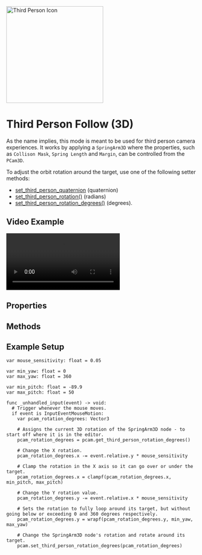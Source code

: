 <img alt="Third Person Icon" class="page-header-icon" src="/assets/icons/follow-third-person.svg" height="256" width="256"/>

# Third Person Follow (3D)
As the name implies, this mode is meant to be used for third person camera experiences. It works by applying a `SpringArm3D` where the properties, such as `Collison Mask`, `Spring Length` and `Margin`, can be controlled from the `PCam3D`.

To adjust the orbit rotation around the target, use one of the following setter methods:
- [set_third_person_quaternion](#rotation-(quaternion)) (quaternion)
- [set_third_person_rotation()](#rotation-(radians)) (radians)
- [set_third_person_rotation_degrees()](#rotation-(degrees)) (degrees).

## Video Example

<video controls>
<source src="/assets/videos/follow-third-person-3d.mp4">
</video>

## Properties

<Property propertyName="follow_target" propertyType="Node3D" propertyDefault="null">
<template v-slot:propertyDescription>

Determines which Node should be followed. The `PCam3D` will follow the position of the Follow Target based on the Follow Mode and its parameters.

</template>
<template v-slot:setMethod>

`void` set_follow_target(`Node3D` target_node)

</template>
<template v-slot:setExample>

::: details Example
```gdscript
pcam.set_follow_target(player_node)
```
:::

</template>
<template v-slot:getMethod>

`Node3D` get_follow_target()

</template>
<template v-slot:getExample>

::: details Example
```gdscript
pcam.get_follow_target()
```
:::

</template>
</Property>




<Property propertyName="follow_offset" propertyType="Vector3" propertyDefault="Vector3(0,0,0)">
<template v-slot:propertyDescription>

Offsets the follow target's position.

</template>

<template v-slot:setMethod>

`void` set_follow_offset(`Vector3` offset)

</template>
<template v-slot:setExample>

::: details Example
```gdscript
pcam.set_follow_offset(Vector3(1, 1, 1))
```
:::

</template>
<template v-slot:getMethod>

`Vector3` get_follow_offset()

</template>
<template v-slot:getExample>

::: details Example
```gdscript
pcam.get_follow_offset()
```
:::

</template>

</Property>




<!--@include: ./parts/damping.md-->

<!--@include: ./parts/damping-value.md-->




<Property propertyName="spring_length" propertyType="float" propertyDefault="1.0">
<template v-slot:propertyDescription>

Defines the `SpringArm3D` node's spring length. This is the equivalent of defining the `distance` property in other `FollowModes`.

</template>
<template v-slot:setMethod>

`void` set_spring_length(`float` length)

</template>
<template v-slot:setExample>

::: details Example
```gdscript
pcam.set_spring_length(4.2)
```
:::

</template>
<template v-slot:getMethod>

`float` get_spring_length()

</template>
<template v-slot:getExample>

::: details Example
```gdscript
pcam.get_spring_length()
```
:::

</template>
</Property>




<Property propertyName="collision_mask" propertyType="int" propertyDefault="1">
<template v-slot:propertyDescription>

Defines the `SpringArm3D` node's `Collision Mask`.

A simplified helper setter method can be found in the example code below.

</template>
<template v-slot:setMethod>

`void` set_collision_mask(`int` mask_int)

`void` set_collision_mask_value(`int` mask_layer, `bool` enable)

</template>
<template v-slot:setExample>

::: details Example
```gdscript
# Use this to assign a specific layer value.
# Fairly complex to use, so the function below this is recommended.
pcam.set_collision_mask(4)

# Use this helper method to enable or disable a specific layer.
pcam.set_collision_mask_value(2, true)
```
:::

</template>
<template v-slot:getMethod>

`int` get_collision_mask()

</template>
<template v-slot:getExample>

::: details Example
```gdscript
pcam.get_collision_mask()
```
:::

</template>
</Property>




<Property propertyName="shape" propertyType="Shape3D" propertyDefault="null">
<template v-slot:propertyDescription>

Defines the `SpringArm3D` node's `Shape3D`.

</template>
<template v-slot:setMethod>

`void` set_shape(`Shape3D` shape)

</template>
<template v-slot:setExample>

::: details Example
```gdscript
pcam.set_shape(shape)
```
:::

</template>
<template v-slot:getMethod>

`Shape3D` get_shape()

</template>
<template v-slot:getExample>

::: details Example
```gdscript
pcam.get_shape()
```
:::

</template>
</Property>




<Property propertyName="margin" propertyType="float" propertyDefault="0.01">
<template v-slot:propertyDescription>

Defines the `SpringArm3D` node's `Margin`.

</template>
<template v-slot:setMethod>

`void` set_margin(`float` margin)

</template>
<template v-slot:setExample>

::: details Example
```gdscript
pcam.set_margin(0.42)
```
:::

</template>
<template v-slot:getMethod>

`float` get_margin()

</template>
<template v-slot:getExample>

::: details Example
```gdscript
pcam.get_margin()
```
:::

</template>
</Property>




<Property propertyName="vertical_rotation_offset" propertyType="float" propertyDefault="0">
<template v-slot:propertyDescription>

Applies a rotational offset to the Third Person `follow_mode` in the `X` axis.

</template>
<template v-slot:setMethod>

`void` set_vertical_rotation_offset(`float` vertical_offset)

</template>
<template v-slot:setExample>

::: details Example
```gdscript
pcam.set_vertical_rotation_offset(42)
```
:::

</template>
<template v-slot:getMethod>

`float` get_vertical_rotation_offset()

</template>
<template v-slot:getExample>

::: details Example
```gdscript
pcam.get_vertical_rotation_offset()
```
:::

</template>
</Property>



<Property propertyName="horizontal_rotation_offset" propertyType="float" propertyDefault="0">
<template v-slot:propertyDescription>

Applies a rotational offset to the Third Person `follow_mode` in the `Y` axis.

</template>
<template v-slot:setMethod>

`void` set_horizontal_rotation_offset(`float` horizontal_offset)

</template>
<template v-slot:setExample>

::: details Example
```gdscript
pcam.set_horizontal_rotation_offset(42)
```
:::

</template>
<template v-slot:getMethod>

`float` get_horizontal_rotation_offset()

</template>
<template v-slot:getExample>

::: details Example
```gdscript
pcam.get_horizontal_rotation_offset()
```
:::

</template>
</Property>





## Methods

<Property propertyName="Rotation (Quaternion)" propertyType="Quaternion" propertyDefault="n/a">
<template v-slot:propertyDescription>

Defines the quaternion value of the Third Person `SpringArm3D` node.

</template>
<template v-slot:setMethod>

`void` set_third_person_quaternion(`Quaternion` spring_arm_rotation_deg)

</template>
<template v-slot:setExample>

::: details Example
```gdscript
pcam.set_third_person_quaternion(quaternion)
```
:::

</template>
<template v-slot:getMethod>

`Quaternion` get_third_person_quaternion()

</template>
<template v-slot:getExample>

::: details Example
```gdscript
pcam.get_third_person_quaternion()
```
:::

</template>
</Property>



<Property propertyName="Rotation (Radians)" propertyType="Vector3" propertyDefault="Vector3(0,0,0)">
<template v-slot:propertyDescription>

Defines the rotation (in radians) value of the Third Person `SpringArm3D` node.

</template>
<template v-slot:setMethod>

`void` set_third_person_rotation(`Vector3` spring_arm_rotation)

</template>
<template v-slot:setExample>

::: details Example
```gdscript
pcam.set_third_person_rotation(Vector3(-30, 0, 0))
```
:::

</template>
<template v-slot:getMethod>

`Vector3` get_third_person_rotation()

</template>
<template v-slot:getExample>

::: details Example
```gdscript
pcam.get_third_person_rotation()
```
:::

</template>
</Property>




<Property propertyName="Rotation (Degrees)" propertyType="Vector3" propertyDefault="Vector3(0,0,0)">
<template v-slot:propertyDescription>

Defines the rotation (in degrees) value of the Third Person `SpringArm3D` node.

</template>
<template v-slot:setMethod>

`void` set_third_person_rotation_degrees(`Vector3` spring_arm_rotation_deg)

</template>
<template v-slot:setExample>

::: details Example
```gdscript
pcam.set_third_person_rotation_degrees(Vector3(-30, 0, 0))
```
:::

</template>
<template v-slot:getMethod>

`Vector3` get_third_person_rotation_degrees()

</template>
<template v-slot:getExample>

::: details Example
```gdscript
pcam.get_third_person_rotation_degrees()
```
:::

</template>
</Property>




## Example Setup
```gdscript
var mouse_sensitivity: float = 0.05

var min_yaw: float = 0
var max_yaw: float = 360

var min_pitch: float = -89.9
var max_pitch: float = 50

func _unhandled_input(event) -> void:
  # Trigger whenever the mouse moves.
  if event is InputEventMouseMotion:
    var pcam_rotation_degrees: Vector3

    # Assigns the current 3D rotation of the SpringArm3D node - to start off where it is in the editor.
    pcam_rotation_degrees = pcam.get_third_person_rotation_degrees()

    # Change the X rotation.
    pcam_rotation_degrees.x -= event.relative.y * mouse_sensitivity
		
    # Clamp the rotation in the X axis so it can go over or under the target.
    pcam_rotation_degrees.x = clampf(pcam_rotation_degrees.x, min_pitch, max_pitch)

    # Change the Y rotation value.
    pcam_rotation_degrees.y -= event.relative.x * mouse_sensitivity
		
    # Sets the rotation to fully loop around its target, but without going below or exceeding 0 and 360 degrees respectively.
    pcam_rotation_degrees.y = wrapf(pcam_rotation_degrees.y, min_yaw, max_yaw)
		
    # Change the SpringArm3D node's rotation and rotate around its target.
    pcam.set_third_person_rotation_degrees(pcam_rotation_degrees)
```
